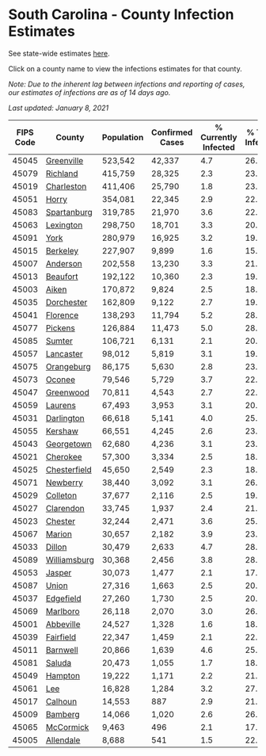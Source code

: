 # South Carolina - County Infection Estimates

See state-wide estimates [here](/infections/us-sc).

Click on a county name to view the infections estimates for that county.

*Note: Due to the inherent lag between infections and reporting of cases, our estimates of infections are as of 14 days ago.*

*Last updated: January 8, 2021*

|   FIPS Code |                       County |   Population |   Confirmed Cases |   % Currently Infected |   % Total Infected |
|-------------|------------------------------|--------------|-------------------|------------------------|--------------------|
|       45045 |     [Greenville](greenville) |      523,542 |            42,337 |                    4.7 |               26.5 |
|       45079 |         [Richland](richland) |      415,759 |            28,325 |                    2.3 |               23.8 |
|       45019 |     [Charleston](charleston) |      411,406 |            25,790 |                    1.8 |               23.3 |
|       45051 |               [Horry](horry) |      354,081 |            22,345 |                    2.9 |               22.0 |
|       45083 |   [Spartanburg](spartanburg) |      319,785 |            21,970 |                    3.6 |               22.0 |
|       45063 |       [Lexington](lexington) |      298,750 |            18,701 |                    3.3 |               20.7 |
|       45091 |                 [York](york) |      280,979 |            16,925 |                    3.2 |               19.5 |
|       45015 |         [Berkeley](berkeley) |      227,907 |             9,899 |                    1.6 |               15.6 |
|       45007 |         [Anderson](anderson) |      202,558 |            13,230 |                    3.3 |               21.0 |
|       45013 |         [Beaufort](beaufort) |      192,122 |            10,360 |                    2.3 |               19.4 |
|       45003 |               [Aiken](aiken) |      170,872 |             9,824 |                    2.5 |               18.6 |
|       45035 |     [Dorchester](dorchester) |      162,809 |             9,122 |                    2.7 |               19.2 |
|       45041 |         [Florence](florence) |      138,293 |            11,794 |                    5.2 |               28.6 |
|       45077 |           [Pickens](pickens) |      126,884 |            11,473 |                    5.0 |               28.5 |
|       45085 |             [Sumter](sumter) |      106,721 |             6,131 |                    2.1 |               20.4 |
|       45057 |       [Lancaster](lancaster) |       98,012 |             5,819 |                    3.1 |               19.3 |
|       45075 |     [Orangeburg](orangeburg) |       86,175 |             5,630 |                    2.8 |               23.2 |
|       45073 |             [Oconee](oconee) |       79,546 |             5,729 |                    3.7 |               22.6 |
|       45047 |       [Greenwood](greenwood) |       70,811 |             4,543 |                    2.7 |               22.2 |
|       45059 |           [Laurens](laurens) |       67,493 |             3,953 |                    3.1 |               20.0 |
|       45031 |     [Darlington](darlington) |       66,618 |             5,141 |                    4.0 |               25.2 |
|       45055 |           [Kershaw](kershaw) |       66,551 |             4,245 |                    2.6 |               23.0 |
|       45043 |     [Georgetown](georgetown) |       62,680 |             4,236 |                    3.1 |               23.3 |
|       45021 |         [Cherokee](cherokee) |       57,300 |             3,334 |                    2.5 |               18.6 |
|       45025 | [Chesterfield](chesterfield) |       45,650 |             2,549 |                    2.3 |               18.9 |
|       45071 |         [Newberry](newberry) |       38,440 |             3,092 |                    3.1 |               26.7 |
|       45029 |         [Colleton](colleton) |       37,677 |             2,116 |                    2.5 |               19.6 |
|       45027 |       [Clarendon](clarendon) |       33,745 |             1,937 |                    2.4 |               21.7 |
|       45023 |           [Chester](chester) |       32,244 |             2,471 |                    3.6 |               25.5 |
|       45067 |             [Marion](marion) |       30,657 |             2,182 |                    3.9 |               23.5 |
|       45033 |             [Dillon](dillon) |       30,479 |             2,633 |                    4.7 |               28.4 |
|       45089 | [Williamsburg](williamsburg) |       30,368 |             2,456 |                    3.8 |               28.1 |
|       45053 |             [Jasper](jasper) |       30,073 |             1,477 |                    2.1 |               17.3 |
|       45087 |               [Union](union) |       27,316 |             1,663 |                    2.5 |               20.1 |
|       45037 |       [Edgefield](edgefield) |       27,260 |             1,730 |                    2.5 |               20.6 |
|       45069 |         [Marlboro](marlboro) |       26,118 |             2,070 |                    3.0 |               26.3 |
|       45001 |       [Abbeville](abbeville) |       24,527 |             1,328 |                    1.6 |               18.4 |
|       45039 |       [Fairfield](fairfield) |       22,347 |             1,459 |                    2.1 |               22.8 |
|       45011 |         [Barnwell](barnwell) |       20,866 |             1,639 |                    4.6 |               25.6 |
|       45081 |             [Saluda](saluda) |       20,473 |             1,055 |                    1.7 |               18.9 |
|       45049 |           [Hampton](hampton) |       19,222 |             1,171 |                    2.2 |               21.3 |
|       45061 |                   [Lee](lee) |       16,828 |             1,284 |                    3.2 |               27.4 |
|       45017 |           [Calhoun](calhoun) |       14,553 |               887 |                    2.9 |               21.5 |
|       45009 |           [Bamberg](bamberg) |       14,066 |             1,020 |                    2.6 |               26.5 |
|       45065 |       [McCormick](mccormick) |        9,463 |               496 |                    2.1 |               17.6 |
|       45005 |       [Allendale](allendale) |        8,688 |               541 |                    1.5 |               22.5 |